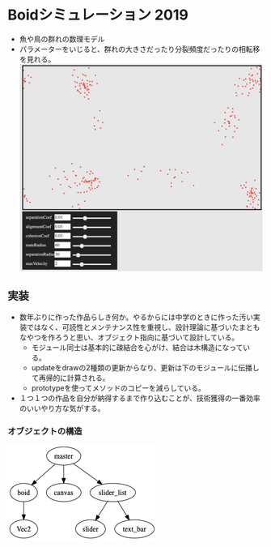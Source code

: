 # Boidシミュレーション 2019
- 魚や鳥の群れの数理モデル
- パラメーターをいじると、群れの大きさだったり分裂頻度だったりの相転移を見れる。
![](screenshot.png)

## 実装
- 数年ぶりに作った作品らしき何か。やるからには中学のときに作った汚い実装ではなく、可読性とメンテナンス性を重視し、設計理論に基づいたまともなやつを作ろうと思い、オブジェクト指向に基づいて設計している。
    - モジュール同士は基本的に疎結合を心がけ、結合は木構造になっている。
    - updateをdrawの2種類の更新からなり、更新は下のモジュールに伝播して再帰的に計算される。
    - prototypeを使ってメソッドのコピーを減らしている。
- １つ１つの作品を自分が納得するまで作り込むことが、技術獲得の一番効率のいいやり方な気がする。

### オブジェクトの構造
![](structure.png)